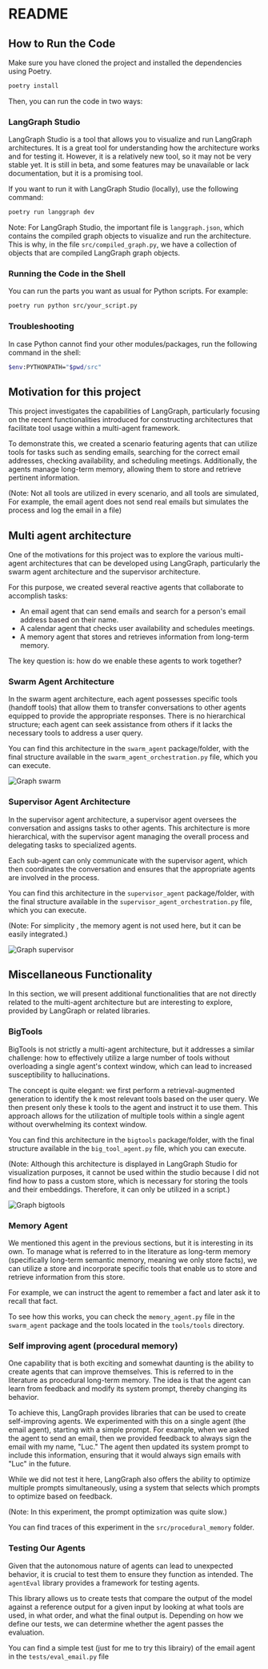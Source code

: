 # README

## How to Run the Code

Make sure you have cloned the project and installed the dependencies using Poetry.

```bash
poetry install
```

Then, you can run the code in two ways:

### LangGraph Studio

LangGraph Studio is a tool that allows you to visualize and run LangGraph architectures. It is a great tool for understanding how the architecture works and for testing it. However, it is a relatively new tool, so it may not be very stable yet. It is still in beta, and some features may be unavailable or lack documentation, but it is a promising tool.

If you want to run it with LangGraph Studio (locally), use the following command:

```bash
poetry run langgraph dev
```

Note: For LangGraph Studio, the important file is `langgraph.json`, which contains the compiled graph objects to visualize and run the architecture. This is why, in the file `src/compiled_graph.py`, we have a collection of objects that are compiled LangGraph graph objects.

### Running the Code in the Shell

You can run the parts you want as usual for Python scripts. For example:

```bash
poetry run python src/your_script.py
```

### Troubleshooting

In case Python cannot find your other modules/packages, run the following command in the shell:

```bash
$env:PYTHONPATH="$pwd/src"
```


## Motivation for this project 

This project investigates the capabilities of LangGraph, particularly focusing on the recent functionalities introduced for constructing architectures that facilitate tool usage within a multi-agent framework.

To demonstrate this, we created a scenario featuring agents that can utilize tools for tasks such as sending emails, searching for the correct email addresses, checking availability, and scheduling meetings. Additionally, the agents manage long-term memory, allowing them to store and retrieve pertinent information.

(Note: Not all tools are utilized in every scenario, and all tools are simulated, For example, the email agent does not send real emails but simulates the process and log the email in a file)



## Multi agent architecture
One of the motivations for this project was to explore the various multi-agent architectures that can be developed using LangGraph, particularly the swarm agent architecture and the supervisor architecture.

For this purpose, we created several reactive agents that collaborate to accomplish tasks:

- An email agent that can send emails and search for a person's email address based on their name.
- A calendar agent that checks user availability and schedules meetings.
- A memory agent that stores and retrieves information from long-term memory.



The key question is: how do we enable these agents to work together?

### Swarm Agent Architecture
In the swarm agent architecture, each agent possesses specific tools (handoff tools) that allow them to transfer conversations to other agents equipped to provide the appropriate responses. There is no hierarchical structure; each agent can seek assistance from others if it lacks the necessary tools to address a user query.

You can find this architecture in the ``swarm_agent`` package/folder, with the final structure available in the ``swarm_agent_orchestration.py`` file, which you can execute.

![Graph swarm](/attachements/2025-04-10-graph%20swarm.png)

### Supervisor Agent Architecture

In the supervisor agent architecture, a supervisor agent oversees the conversation and assigns tasks to other agents. This architecture is more hierarchical, with the supervisor agent managing the overall process and delegating tasks to specialized agents.

Each sub-agent can only communicate with the supervisor agent, which then coordinates the conversation and ensures that the appropriate agents are involved in the process.

You can find this architecture in the `supervisor_agent` package/folder, with the final structure available in the `supervisor_agent_orchestration.py` file, which you can execute.

(Note: For simplicity , the memory agent is not used here, but it can be easily integrated.)

![Graph supervisor](/attachements/2025-04-10-graph%20supervisor.png)


## Miscellaneous Functionality

In this section, we will present additional functionalities that are not directly related to the multi-agent architecture but are interesting to explore, provided by LangGraph or related libraries.


### BigTools

BigTools is not strictly a multi-agent architecture, but it addresses a similar challenge: how to effectively utilize a large number of tools without overloading a single agent's context window, which can lead to increased susceptibility to hallucinations. 

The concept is quite elegant: we first perform a retrieval-augmented generation to identify the k most relevant tools based on the user query. We then present only these k tools to the agent and instruct it to use them. This approach allows for the utilization of multiple tools within a single agent without overwhelming its context window.

You can find this architecture in the `bigtools` package/folder, with the final structure available in the `big_tool_agent.py` file, which you can execute.

(Note: Although this architecture is displayed in LangGraph Studio for visualization purposes, it cannot be used within the studio because I did not find how to pass a custom store, which is necessary for storing the tools and their embeddings. Therefore, it can only be utilized in a script.)

![Graph bigtools](/attachements/2025-04-10-graph%20bigtools.png)
### Memory Agent

We mentioned this agent in the previous sections, but it is interesting in its own. To manage what is referred to in the literature as long-term memory (specifically long-term semantic memory, meaning we only store facts), we can utilize a store and incorporate specific tools that enable us to store and retrieve information from this store. 

For example, we can instruct the agent to remember a fact and later ask it to recall that fact.

To see how this works, you can check the `memory_agent.py` file in the `swarm_agent` package and the tools located in the `tools/tools` directory.


### Self improving agent (procedural memory)

One capability that is both exciting and somewhat daunting is the ability to create agents that can improve themselves. This is referred to in the literature as procedural long-term memory. The idea is that the agent can learn from feedback and modify its system prompt, thereby changing its behavior.

To achieve this, LangGraph provides libraries that can be used to create self-improving agents. We experimented with this on a single agent (the email agent), starting with a simple prompt. For example, when we asked the agent to send an email, then we provided feedback to always sign the email with my name, "Luc." The agent then updated its system prompt to include this information, ensuring that it would always sign emails with "Luc" in the future.

While we did not test it here, LangGraph also offers the ability to optimize multiple prompts simultaneously, using a system that selects which prompts to optimize based on feedback.

(Note: In this experiment, the prompt optimization was quite slow.)

You can find traces of this experiment in the `src/procedural_memory` folder.

### Testing Our Agents

Given that the autonomous nature of agents can lead to unexpected behavior, it is crucial to test them to ensure they function as intended. The `agentEval` library provides a framework for testing agents.

This library allows us to create tests that compare the output of the model against a reference output for a given input by looking at what tools are used, in what order, and what the final output is. Depending on how we define our tests, we can determine whether the agent passes the evaluation.

You can find a simple test (just for me to try this librairy) of the email agent in the `tests/eval_email.py` file
